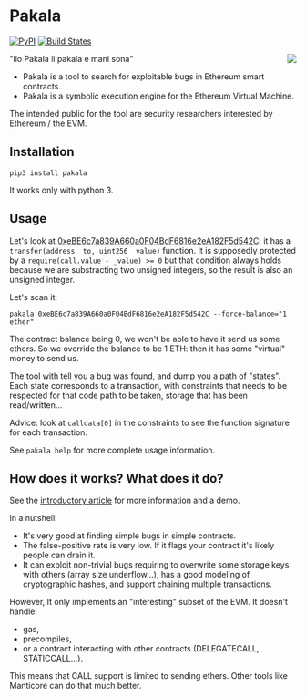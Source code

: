 Pakala
======

[![PyPI](https://badge.fury.io/py/pakala.svg)](https://pypi.python.org/pypi/pakala)
[![Build States](https://circleci.com/gh/palkeo/pakala.svg?style=svg)](https://circleci.com/gh/palkeo/pakala)

<img align="right" src="https://www.palkeo.com/en/_images/pakala-mani-sona.svg.png">

"ilo Pakala li pakala e mani sona"

* Pakala is a tool to search for exploitable bugs in Ethereum smart contracts.
* Pakala is a symbolic execution engine for the Ethereum Virtual Machine.

The intended public for the tool are security researchers interested by Ethereum / the EVM.

Installation
------------

```
pip3 install pakala
```

It works only with python 3.

Usage
-----

Let's look at [0xeBE6c7a839A660a0F04BdF6816e2eA182F5d542C](http://eveem.com/code/0xeBE6c7a839A660a0F04BdF6816e2eA182F5d542C):
it has a ``transfer(address _to, uint256 _value)`` function. It is supposedly protected by a ``require(call.value - _value) >= 0``
but that condition always holds because we are substracting two unsigned integers, so the result is also an unsigned integer.

Let's scan it:

```
pakala 0xeBE6c7a839A660a0F04BdF6816e2eA182F5d542C --force-balance="1 ether"
```

The contract balance being 0, we won't be able to have it send us some ethers.
So we override the balance to be 1 ETH: then it has some "virtual" money to send us.

The tool with tell you a bug was found, and dump you a path of "states". Each
state corresponds to a transaction, with constraints that needs to be respected
for that code path to be taken, storage that has been read/written...

Advice: look at ``calldata[0]`` in the constraints to see the function signature for each transaction.

See ``pakala help`` for more complete usage information.

How does it works? What does it do?
-----------------------------------

See the [introductory article](https://www.palkeo.com/projets/ethereum/pakala.html) for more information and a demo.

In a nutshell:

* It's very good at finding simple bugs in simple contracts.
* The false-positive rate is very low. If it flags your contract it's likely people can drain it.
* It can exploit non-trivial bugs requiring to overwrite some storage keys with others (array size underflow...), has a good
  modeling of cryptographic hashes, and support chaining multiple transactions.

However, It only implements an "interesting" subset of the EVM. It doesn't handle:

* gas,
* precompiles,
* or a contract interacting with other contracts (DELEGATECALL, STATICCALL...).

This means that CALL support is limited to sending ethers. Other tools like Manticore can do that much better.


